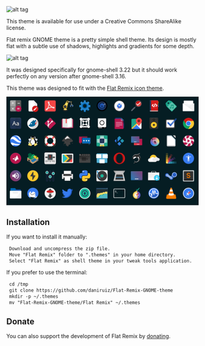 ![alt tag](https://github.com/daniruiz/Flat-Remix-GNOME-theme/blob/master/Flat%20Remix/logo.png?raw=true)

This theme is available for use under a Creative Commons ShareAlike license.

Flat remix GNOME theme is a pretty simple shell theme. Its design is mostly flat with a subtle use of shadows, highlights and gradients for some depth.

![alt tag](https://github.com/daniruiz/Flat-Remix-GNOME-theme/blob/master/Flat%20Remix/preview.png?raw=true)

It was designed specifically for gnome-shell 3.22 but it should work perfectly on any version after gnome-shell 3.16.

This theme was designed to fit with the [Flat Remix icon theme](https://github.com/daniruiz/Super-Flat-Remix).

![alt tag](https://raw.githubusercontent.com/daniruiz/Flat-Remix/master/Flat%20Remix/preview.png)


## Installation

If you want to install it manually:

     Download and uncompress the zip file.
     Move "Flat Remix" folder to ".themes" in your home directory.
     Select "Flat Remix" as shell theme in your tweak tools application.

If you prefer to use the terminal:

     cd /tmp
     git clone https://github.com/daniruiz/Flat-Remix-GNOME-theme
     mkdir -p ~/.themes
     mv "Flat-Remix-GNOME-theme/Flat Remix" ~/.themes

## Donate

You can also support the development of Flat Remix by [donating](https://www.paypal.com/cgi-bin/webscr?cmd=_s-xclick&hosted_button_id=7LEWLS78EAJGJ).
